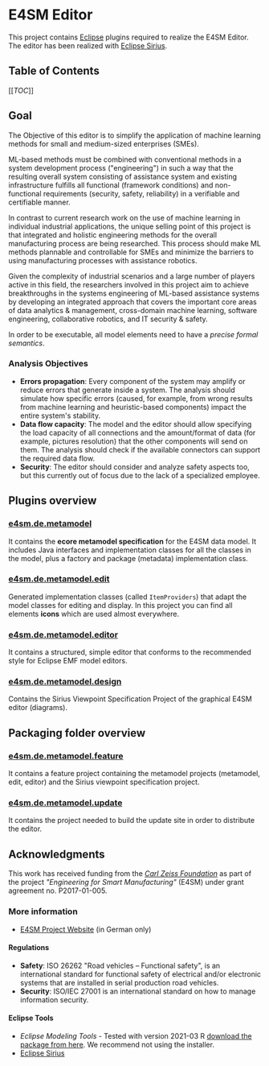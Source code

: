 # E4SM Editor
This project contains [Eclipse](https://eclipse.org) plugins required to realize the E4SM Editor. The editor has been realized with [Eclipse Sirius](https://www.eclipse.org/sirius/).

## Table of Contents
 [[_TOC_]]

## Goal
The Objective of this editor is to simplify the application of machine learning methods for small and medium-sized enterprises (SMEs).

ML-based methods must be combined with conventional methods in a system development process ("engineering") in such a way that the resulting overall system consisting of assistance system and existing infrastructure fulfills all functional (framework conditions) and non-functional requirements (security, safety, reliability) in a verifiable and certifiable manner.

In contrast to current research work on the use of machine learning in individual industrial applications, the unique selling point of this project is that integrated and holistic engineering methods for the overall manufacturing process are being researched. This process should make ML methods plannable and controllable for SMEs and minimize the barriers to using manufacturing processes with assistance robotics.

Given the complexity of industrial scenarios and a large number of players active in this field, the researchers involved in this project aim to achieve breakthroughs in the systems engineering of ML-based assistance systems by developing an integrated approach that covers the important core areas of data analytics & management, cross-domain machine learning, software engineering, collaborative robotics, and IT security & safety.

In order to be executable, all model elements need to have a *precise formal semantics*.

### Analysis Objectives
- **Errors propagation**: Every component of the system may amplify or reduce errors that generate inside a system. The analysis should simulate how specific errors (caused, for example, from wrong results from machine learning and heuristic-based components) impact the entire system's stability.
- **Data flow capacity**: The model and the editor should allow specifying the load capacity of all connections and the amount/format of data (for example, pictures resolution) that the other components will send on them. The analysis should check if the available connectors can support the required data flow.
- **Security**: The editor should consider and analyze safety aspects too, but this currently out of focus due to the lack of a specialized employee.

## Plugins overview
### [e4sm.de.metamodel](plugins/e4sm.de.metamodel)
It contains the **ecore metamodel specification** for the E4SM data model. It includes Java interfaces and implementation classes for all the classes in the model, plus a factory and package (metadata) implementation class.

### [e4sm.de.metamodel.edit](plugins/e4sm.de.metamodel.edit)
Generated implementation classes (called `ItemProviders`) that adapt the model classes for editing and display. In this project you can find all elements **icons** which are used almost everywhere.

### [e4sm.de.metamodel.editor](plugins/e4sm.de.metamodel.editor)
It contains a structured, simple editor that conforms to the recommended style for Eclipse EMF model editors.

### [e4sm.de.metamodel.design](plugins/e4sm.de.metamodel.design)
Contains the Sirius Viewpoint Specification Project of the graphical E4SM editor (diagrams).

## Packaging folder overview
### [e4sm.de.metamodel.feature](packaging/e4sm.de.metamodel.feature)
It contains a feature project containing the metamodel projects (metamodel, edit, editor) and the Sirius viewpoint specification project.

### [e4sm.de.metamodel.update](packaging/e4sm.de.metamodel.update)
It contains the project needed to build the update site in order to distribute the editor.

## Acknowledgments
This work has received funding from the _[Carl Zeiss Foundation](https://www.carl-zeiss-stiftung.de/english)_ as part of the project _"Engineering for Smart Manufacturing"_ (E4SM) under grant agreement no. P2017-01-005.

### More information
- [E4SM Project Website](https://e4sm-projekt.de) (in German only)
#### Regulations
- **Safety**: ISO 26262 "Road vehicles – Functional safety", is an international standard for functional safety of electrical and/or electronic systems that are installed in serial production road vehicles.
- **Security**: ISO/IEC 27001 is an international standard on how to manage information security.

#### Eclipse Tools
- *Eclipse Modeling Tools* - Tested with version 2021-03 R [download the package from here](https://www.eclipse.org/downloads/packages/). We recommend not using the installer.
- [Eclipse Sirius](https://www.eclipse.org/sirius)
